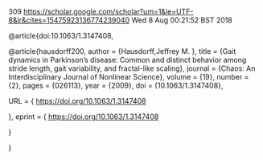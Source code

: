 309
https://scholar.google.com/scholar?um=1&ie=UTF-8&lr&cites=15475923136774239040
Wed  8 Aug 00:21:52 BST 2018






@article{doi:10.1063/1.3147408,

@article{hausdorff200,
author = {Hausdorff,Jeffrey M. },
title = {Gait dynamics in Parkinson’s disease: Common and distinct behavior among stride length, gait variability, and fractal-like scaling},
journal = {Chaos: An Interdisciplinary Journal of Nonlinear Science},
volume = {19},
number = {2},
pages = {026113},
year = {2009},
doi = {10.1063/1.3147408},

URL = { 
        https://doi.org/10.1063/1.3147408
    
},
eprint = { 
        https://doi.org/10.1063/1.3147408
    
}

}


